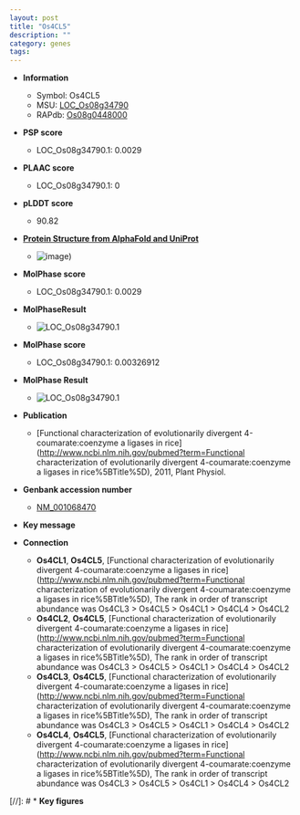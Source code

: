 ```yaml
---
layout: post
title: "Os4CL5"
description: ""
category: genes
tags: 
---
```


* **Information**  
    + Symbol: Os4CL5  
    + MSU: [LOC_Os08g34790](http://rice.plantbiology.msu.edu/cgi-bin/ORF_infopage.cgi?orf=LOC_Os08g34790)  
    + RAPdb: [Os08g0448000](http://rapdb.dna.affrc.go.jp/viewer/gbrowse_details/irgsp1?name=Os08g0448000)  

* **PSP score**  
    + LOC_Os08g34790.1: 0.0029 

* **PLAAC score**  
    + LOC_Os08g34790.1: 0 

* **pLDDT score**
    + 90.82

* **[Protein Structure from AlphaFold and UniProt](https://www.uniprot.org/uniprotkb/Q6ZAC1/entry#structure)**
    + ![image](https://ricepsp.github.io/images/Q6/AF-Q6ZAC1-F1.png))

* **MolPhase score**
    + LOC_Os08g34790.1: 0.0029

* **MolPhaseResult**
    + ![LOC_Os08g34790.1](https://ricepsp.github.io/pictures/LOC_Os08g/LOC_Os08g34790.1.png)

* **MolPhase score**
    + LOC_Os08g34790.1: 0.00326912

* **MolPhase Result**
    + ![LOC_Os08g34790.1](https://304243504.github.io/Pictures/LOC_Os08g/LOC_Os08g34790.1.png)

* **Publication**  
    + [Functional characterization of evolutionarily divergent 4-coumarate:coenzyme a ligases in rice](http://www.ncbi.nlm.nih.gov/pubmed?term=Functional characterization of evolutionarily divergent 4-coumarate:coenzyme a ligases in rice%5BTitle%5D), 2011, Plant Physiol.

* **Genbank accession number**  
    + [NM_001068470](http://www.ncbi.nlm.nih.gov/nuccore/NM_001068470)

* **Key message**  

* **Connection**  
    + __Os4CL1__, __Os4CL5__, [Functional characterization of evolutionarily divergent 4-coumarate:coenzyme a ligases in rice](http://www.ncbi.nlm.nih.gov/pubmed?term=Functional characterization of evolutionarily divergent 4-coumarate:coenzyme a ligases in rice%5BTitle%5D), The rank in order of transcript abundance was Os4CL3 > Os4CL5 > Os4CL1 > Os4CL4 > Os4CL2
    + __Os4CL2__, __Os4CL5__, [Functional characterization of evolutionarily divergent 4-coumarate:coenzyme a ligases in rice](http://www.ncbi.nlm.nih.gov/pubmed?term=Functional characterization of evolutionarily divergent 4-coumarate:coenzyme a ligases in rice%5BTitle%5D), The rank in order of transcript abundance was Os4CL3 > Os4CL5 > Os4CL1 > Os4CL4 > Os4CL2
    + __Os4CL3__, __Os4CL5__, [Functional characterization of evolutionarily divergent 4-coumarate:coenzyme a ligases in rice](http://www.ncbi.nlm.nih.gov/pubmed?term=Functional characterization of evolutionarily divergent 4-coumarate:coenzyme a ligases in rice%5BTitle%5D), The rank in order of transcript abundance was Os4CL3 > Os4CL5 > Os4CL1 > Os4CL4 > Os4CL2
    + __Os4CL4__, __Os4CL5__, [Functional characterization of evolutionarily divergent 4-coumarate:coenzyme a ligases in rice](http://www.ncbi.nlm.nih.gov/pubmed?term=Functional characterization of evolutionarily divergent 4-coumarate:coenzyme a ligases in rice%5BTitle%5D), The rank in order of transcript abundance was Os4CL3 > Os4CL5 > Os4CL1 > Os4CL4 > Os4CL2

[//]: # * **Key figures**  


